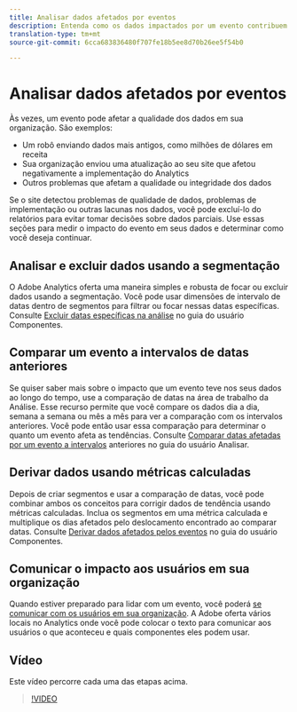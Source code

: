 ```yaml
---
title: Analisar dados afetados por eventos
description: Entenda como os dados impactados por um evento contribuem para a qualidade geral dos dados.
translation-type: tm+mt
source-git-commit: 6cca683836480f707fe18b5ee8d70b26ee5f54b0

---
```



# Analisar dados afetados por eventos

Às vezes, um evento pode afetar a qualidade dos dados em sua organização. São exemplos:

* Um robô enviando dados mais antigos, como milhões de dólares em receita
* Sua organização enviou uma atualização ao seu site que afetou negativamente a implementação do Analytics
* Outros problemas que afetam a qualidade ou integridade dos dados

Se o site detectou problemas de qualidade de dados, problemas de implementação ou outras lacunas nos dados, você pode excluí-lo do relatórios para evitar tomar decisões sobre dados parciais. Use essas seções para medir o impacto do evento em seus dados e determinar como você deseja continuar.

## Analisar e excluir dados usando a segmentação

O Adobe Analytics oferta uma maneira simples e robusta de focar ou excluir dados usando a segmentação. Você pode usar dimensões de intervalo de datas dentro de segmentos para filtrar ou focar nessas datas específicas. Consulte [Excluir datas específicas na análise](/help/components/c-segmentation/use-cases/exclude-date-range.md) no guia do usuário Componentes.

## Comparar um evento a intervalos de datas anteriores

Se quiser saber mais sobre o impacto que um evento teve nos seus dados ao longo do tempo, use a comparação de datas na área de trabalho da Análise. Esse recurso permite que você compare os dados dia a dia, semana a semana ou mês a mês para ver a comparação com os intervalos anteriores. Você pode então usar essa comparação para determinar o quanto um evento afeta as tendências. Consulte [Comparar datas afetadas por um evento a intervalos](/help/analyze/analysis-workspace/components/calendar-date-ranges/compare-event.md) anteriores no guia do usuário Analisar.

## Derivar dados usando métricas calculadas

Depois de criar segmentos e usar a comparação de datas, você pode combinar ambos os conceitos para corrigir dados de tendência usando métricas calculadas. Inclua os segmentos em uma métrica calculada e multiplique os dias afetados pelo deslocamento encontrado ao comparar datas. Consulte [Derivar dados afetados pelos eventos](/help/components/c-calcmetrics/cm-events.md) no guia do usuário Componentes.

## Comunicar o impacto aos usuários em sua organização

Quando estiver preparado para lidar com um evento, você poderá [se comunicar com os usuários em sua organização](event/event-communicate.md). A Adobe oferta vários locais no Analytics onde você pode colocar o texto para comunicar aos usuários o que aconteceu e quais componentes eles podem usar.

## Vídeo

Este vídeo percorre cada uma das etapas acima.

>[!VIDEO](https://video.tv.adobe.com/v/33316?quality=12)
